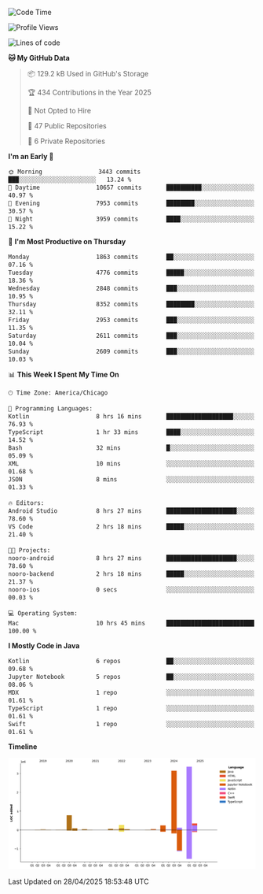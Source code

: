 <!--START_SECTION:waka-->
![Code Time](http://img.shields.io/badge/Code%20Time-1%2C240%20hrs%2045%20mins-blue)

![Profile Views](http://img.shields.io/badge/Profile%20Views-2-blue)

![Lines of code](https://img.shields.io/badge/From%20Hello%20World%20I%27ve%20Written-8.6%20million%20lines%20of%20code-blue)

**🐱 My GitHub Data** 

> 📦 129.2 kB Used in GitHub's Storage 
 > 
> 🏆 434 Contributions in the Year 2025
 > 
> 🚫 Not Opted to Hire
 > 
> 📜 47 Public Repositories 
 > 
> 🔑 6 Private Repositories 
 > 
**I'm an Early 🐤** 

```text
🌞 Morning                3443 commits        ███░░░░░░░░░░░░░░░░░░░░░░   13.24 % 
🌆 Daytime                10657 commits       ██████████░░░░░░░░░░░░░░░   40.97 % 
🌃 Evening                7953 commits        ████████░░░░░░░░░░░░░░░░░   30.57 % 
🌙 Night                  3959 commits        ████░░░░░░░░░░░░░░░░░░░░░   15.22 % 
```
📅 **I'm Most Productive on Thursday** 

```text
Monday                   1863 commits        ██░░░░░░░░░░░░░░░░░░░░░░░   07.16 % 
Tuesday                  4776 commits        █████░░░░░░░░░░░░░░░░░░░░   18.36 % 
Wednesday                2848 commits        ███░░░░░░░░░░░░░░░░░░░░░░   10.95 % 
Thursday                 8352 commits        ████████░░░░░░░░░░░░░░░░░   32.11 % 
Friday                   2953 commits        ███░░░░░░░░░░░░░░░░░░░░░░   11.35 % 
Saturday                 2611 commits        ███░░░░░░░░░░░░░░░░░░░░░░   10.04 % 
Sunday                   2609 commits        ███░░░░░░░░░░░░░░░░░░░░░░   10.03 % 
```


📊 **This Week I Spent My Time On** 

```text
🕑︎ Time Zone: America/Chicago

💬 Programming Languages: 
Kotlin                   8 hrs 16 mins       ███████████████████░░░░░░   76.93 % 
TypeScript               1 hr 33 mins        ████░░░░░░░░░░░░░░░░░░░░░   14.52 % 
Bash                     32 mins             █░░░░░░░░░░░░░░░░░░░░░░░░   05.09 % 
XML                      10 mins             ░░░░░░░░░░░░░░░░░░░░░░░░░   01.68 % 
JSON                     8 mins              ░░░░░░░░░░░░░░░░░░░░░░░░░   01.33 % 

🔥 Editors: 
Android Studio           8 hrs 27 mins       ████████████████████░░░░░   78.60 % 
VS Code                  2 hrs 18 mins       █████░░░░░░░░░░░░░░░░░░░░   21.40 % 

🐱‍💻 Projects: 
nooro-android            8 hrs 27 mins       ████████████████████░░░░░   78.60 % 
nooro-backend            2 hrs 18 mins       █████░░░░░░░░░░░░░░░░░░░░   21.37 % 
nooro-ios                0 secs              ░░░░░░░░░░░░░░░░░░░░░░░░░   00.03 % 

💻 Operating System: 
Mac                      10 hrs 45 mins      █████████████████████████   100.00 % 
```

**I Mostly Code in Java** 

```text
Kotlin                   6 repos             ██░░░░░░░░░░░░░░░░░░░░░░░   09.68 % 
Jupyter Notebook         5 repos             ██░░░░░░░░░░░░░░░░░░░░░░░   08.06 % 
MDX                      1 repo              ░░░░░░░░░░░░░░░░░░░░░░░░░   01.61 % 
TypeScript               1 repo              ░░░░░░░░░░░░░░░░░░░░░░░░░   01.61 % 
Swift                    1 repo              ░░░░░░░░░░░░░░░░░░░░░░░░░   01.61 % 
```



**Timeline**

![Lines of Code chart](https://raw.githubusercontent.com/phanijsp/phanijsp/main/assets/bar_graph.png)


 Last Updated on 28/04/2025 18:53:48 UTC
<!--END_SECTION:waka-->
